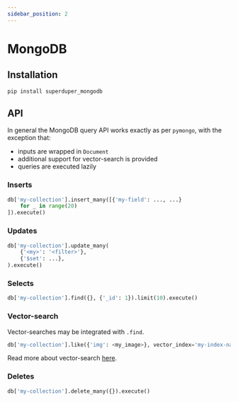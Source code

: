 ```yaml
---
sidebar_position: 2
---
```


# MongoDB 

## Installation

```bash
pip install superduper_mongodb
```

## API

In general the MongoDB query API works exactly as per `pymongo`, with the exception that:

- inputs are wrapped in `Document`
- additional support for vector-search is provided
- queries are executed lazily

### Inserts

```python
db['my-collection'].insert_many([{'my-field': ..., ...}
    for _ in range(20)
]).execute()
```

### Updates

```python
db['my-collection'].update_many(
    {'<my>': '<filter>'},
    {'$set': ...},
).execute()
```

### Selects

```python
db['my-collection'].find({}, {'_id': 1}).limit(10).execute()
```

### Vector-search

Vector-searches may be integrated with `.find`.

```python
db['my-collection'].like({'img': <my_image>}, vector_index='my-index-name').find({}, {'img': 1}).execute()
```

Read more about vector-search [here](../fundamentals/vector_search_algorithm.md).

### Deletes

```python
db['my-collection'].delete_many({}).execute()
```